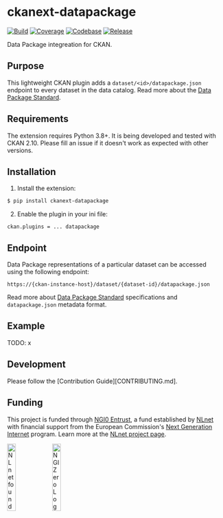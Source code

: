 # ckanext-datapackage

[![Build](https://img.shields.io/github/actions/workflow/status/frictionlessdata/ckanext-datapackage/general.yaml?branch=main)](https://github.com/frictionlessdata/ckanext-datapackage/actions)
[![Coverage](https://img.shields.io/codecov/c/github/frictionlessdata/ckanext-datapackage/main)](https://codecov.io/gh/frictionlessdata/ckanext-datapackage)
[![Codebase](https://img.shields.io/badge/codebase-github-brightgreen)](https://github.com/frictionlessdata/ckanext-datapackage)
[![Release](https://img.shields.io/pypi/v/ckanext-datapackage.svg)](https://pypi.python.org/pypi/ckanext-datapackage)

Data Package integreation for CKAN.

## Purpose

This lightweight CKAN plugin adds a `dataset/<id>/datapackage.json` endpoint to every dataset in the data catalog. Read more about the [Data Package Standard](https://datapackage.org/).

## Requirements

The extension requires Python 3.8+. It is being developed and tested with CKAN 2.10. Please fill an issue if it doesn't work as expected with other versions.

## Installation

1.  Install the extension:

```bash
$ pip install ckanext-datapackage
```

2.  Enable the plugin in your ini file:

```text
ckan.plugins = ... datapackage
```

## Endpoint

Data Package representations of a particular dataset can be accessed using the following endpoint:

```
https://{ckan-instance-host}/dataset/{dataset-id}/datapackage.json
```

Read more about [Data Package Standard](https://datapackage.org/) specifications and `datapackage.json` metadata format.

## Example

TODO: x

## Development

Please follow the [Contribution Guide][CONTRIBUTING.md].

## Funding

This project is funded through [NGI0 Entrust](https://nlnet.nl/entrust), a fund established by [NLnet](https://nlnet.nl) with financial support from the European Commission's [Next Generation Internet](https://ngi.eu) program. Learn more at the [NLnet project page](https://nlnet.nl/project/FrictionlessStandards/).

[<img src="https://nlnet.nl/logo/banner.png" alt="NLnet foundation logo" width="20%" />](https://nlnet.nl)
[<img src="https://nlnet.nl/image/logos/NGI0_tag.svg" alt="NGI Zero Logo" width="20%" />](https://nlnet.nl/entrust)
